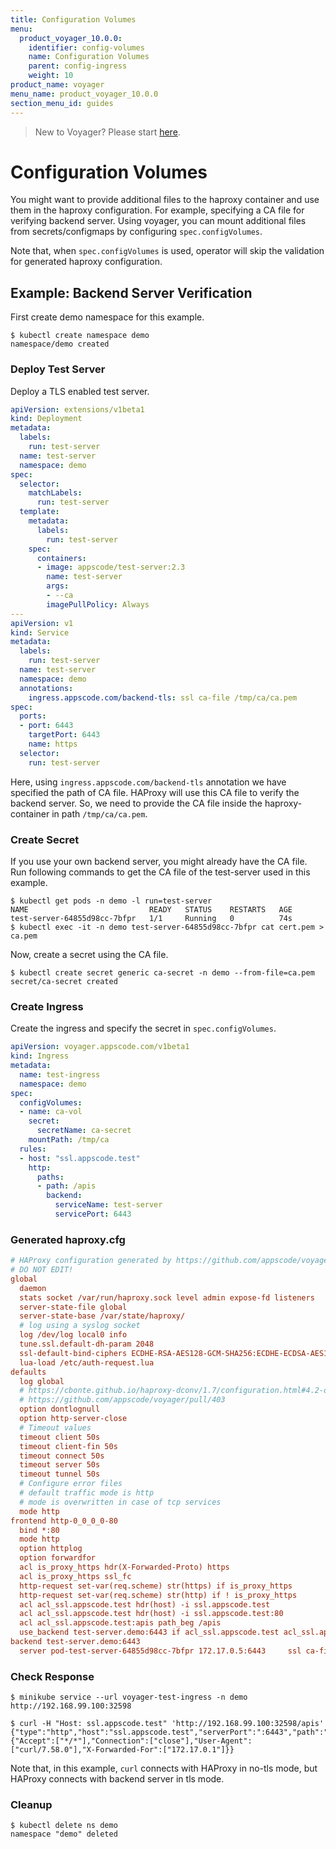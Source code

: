 ```yaml
---
title: Configuration Volumes
menu:
  product_voyager_10.0.0:
    identifier: config-volumes
    name: Configuration Volumes
    parent: config-ingress
    weight: 10
product_name: voyager
menu_name: product_voyager_10.0.0
section_menu_id: guides
---
```

> New to Voyager? Please start [here](/docs/concepts/overview.md).

# Configuration Volumes

You might want to provide additional files to the haproxy container and use them in the haproxy configuration. For example, specifying a CA file for verifying backend server. Using voyager, you can mount additional files from secrets/configmaps by configuring `spec.configVolumes`.  

Note that, when `spec.configVolumes` is used, operator will skip the validation for generated haproxy configuration.

## Example: Backend Server Verification

First create demo namespace for this example.

```
$ kubectl create namespace demo
namespace/demo created
```

### Deploy Test Server

Deploy a TLS enabled test server.

```yaml
apiVersion: extensions/v1beta1
kind: Deployment
metadata:
  labels:
    run: test-server
  name: test-server
  namespace: demo
spec:
  selector:
    matchLabels:
      run: test-server
  template:
    metadata:
      labels:
        run: test-server
    spec:
      containers:
      - image: appscode/test-server:2.3
        name: test-server
        args:
        - --ca
        imagePullPolicy: Always
---
apiVersion: v1
kind: Service
metadata:
  labels:
    run: test-server
  name: test-server
  namespace: demo
  annotations:
    ingress.appscode.com/backend-tls: ssl ca-file /tmp/ca/ca.pem
spec:
  ports:
  - port: 6443
    targetPort: 6443
    name: https
  selector:
    run: test-server
```

Here, using `ingress.appscode.com/backend-tls` annotation we have specified the path of CA file. HAProxy will use this CA file to verify the backend server. So, we need to provide the CA file inside the haproxy-container in path `/tmp/ca/ca.pem`. 

### Create Secret

If you use your own backend server, you might already have the CA file. Run following commands to get the CA file of the test-server used in this example.

```
$ kubectl get pods -n demo -l run=test-server
NAME                           READY   STATUS    RESTARTS   AGE
test-server-64855d98cc-7bfpr   1/1     Running   0          74s
$ kubectl exec -it -n demo test-server-64855d98cc-7bfpr cat cert.pem > ca.pem
```

Now, create a secret using the CA file.

```
$ kubectl create secret generic ca-secret -n demo --from-file=ca.pem
secret/ca-secret created
```

### Create Ingress

Create the ingress and specify the secret in `spec.configVolumes`.

```yaml
apiVersion: voyager.appscode.com/v1beta1
kind: Ingress
metadata:
  name: test-ingress
  namespace: demo
spec:
  configVolumes:
  - name: ca-vol
    secret:
      secretName: ca-secret
    mountPath: /tmp/ca
  rules:
  - host: "ssl.appscode.test"
    http:
      paths:
      - path: /apis
        backend:
          serviceName: test-server
          servicePort: 6443
```

### Generated haproxy.cfg

```ini
# HAProxy configuration generated by https://github.com/appscode/voyager
# DO NOT EDIT!
global
  daemon
  stats socket /var/run/haproxy.sock level admin expose-fd listeners
  server-state-file global
  server-state-base /var/state/haproxy/
  # log using a syslog socket
  log /dev/log local0 info
  tune.ssl.default-dh-param 2048
  ssl-default-bind-ciphers ECDHE-RSA-AES128-GCM-SHA256:ECDHE-ECDSA-AES128-GCM-SHA256:ECDHE-RSA-AES256-GCM-SHA384:ECDHE-ECDSA-AES256-GCM-SHA384:DHE-RSA-AES128-GCM-SHA256:DHE-DSS-AES128-GCM-SHA256:kEDH+AESGCM:ECDHE-RSA-AES128-SHA256:ECDHE-ECDSA-AES128-SHA256:ECDHE-RSA-AES128-SHA:ECDHE-ECDSA-AES128-SHA:ECDHE-RSA-AES256-SHA384:ECDHE-ECDSA-AES256-SHA384:ECDHE-RSA-AES256-SHA:ECDHE-ECDSA-AES256-SHA:DHE-RSA-AES128-SHA256:DHE-RSA-AES128-SHA:DHE-DSS-AES128-SHA256:DHE-RSA-AES256-SHA256:DHE-DSS-AES256-SHA:DHE-RSA-AES256-SHA:!aNULL:!eNULL:!EXPORT:!DES:!RC4:!3DES:!MD5:!PSK
  lua-load /etc/auth-request.lua
defaults
  log global
  # https://cbonte.github.io/haproxy-dconv/1.7/configuration.html#4.2-option%20abortonclose
  # https://github.com/appscode/voyager/pull/403
  option dontlognull
  option http-server-close
  # Timeout values
  timeout client 50s
  timeout client-fin 50s
  timeout connect 50s
  timeout server 50s
  timeout tunnel 50s
  # Configure error files
  # default traffic mode is http
  # mode is overwritten in case of tcp services
  mode http
frontend http-0_0_0_0-80
  bind *:80  
  mode http
  option httplog
  option forwardfor
  acl is_proxy_https hdr(X-Forwarded-Proto) https
  acl is_proxy_https ssl_fc
  http-request set-var(req.scheme) str(https) if is_proxy_https
  http-request set-var(req.scheme) str(http) if ! is_proxy_https
  acl acl_ssl.appscode.test hdr(host) -i ssl.appscode.test
  acl acl_ssl.appscode.test hdr(host) -i ssl.appscode.test:80
  acl acl_ssl.appscode.test:apis path_beg /apis
  use_backend test-server.demo:6443 if acl_ssl.appscode.test acl_ssl.appscode.test:apis
backend test-server.demo:6443
  server pod-test-server-64855d98cc-7bfpr 172.17.0.5:6443     ssl ca-file /tmp/ca/ca.pem
```

### Check Response

```console
$ minikube service --url voyager-test-ingress -n demo
http://192.168.99.100:32598

$ curl -H "Host: ssl.appscode.test" 'http://192.168.99.100:32598/apis'
{"type":"http","host":"ssl.appscode.test","serverPort":":6443","path":"/apis","method":"GET","headers":{"Accept":["*/*"],"Connection":["close"],"User-Agent":["curl/7.58.0"],"X-Forwarded-For":["172.17.0.1"]}}
```

Note that, in this example, `curl` connects with HAProxy in no-tls mode, but HAProxy connects with backend server in tls mode.

### Cleanup

```
$ kubectl delete ns demo
namespace "demo" deleted
```

